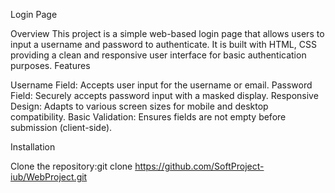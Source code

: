 Login Page

Overview
This project is a simple web-based login page that allows users to input a username and password to authenticate. It is built with HTML, CSS providing a clean and responsive user interface for basic authentication purposes.
Features

Username Field: Accepts user input for the username or email.
Password Field: Securely accepts password input with a masked display.
Responsive Design: Adapts to various screen sizes for mobile and desktop compatibility.
Basic Validation: Ensures fields are not empty before submission (client-side).

Installation

Clone the repository:git clone https://github.com/SoftProject-iub/WebProject.git
